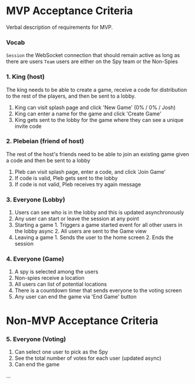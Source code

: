 

# MVP Acceptance Criteria

Verbal description of requirements for MVP.

### Vocab

`Session` the WebSocket connection that should remain active as long as there are users
`Team` users are either on the Spy team or the Non-Spies

### 1. King (host)

The king needs to be able to create a game, receive a code for distribution to the rest of the players, and then be sent to a lobby.

1. King can visit splash page and click 'New Game' (0% / 0% / Josh)
2. King can enter a name for the game and click 'Create Game'
3. King gets sent to the lobby for the game where they can see a unique invite code

### 2. Plebeian (friend of host)

The rest of the host's friends need to be able to join an existing game given a code and then be sent to a lobby

1. Pleb can visit splash page, enter a code, and click 'Join Game'
2. If code is valid, Pleb gets sent to the lobby
3. If code is not valid, Pleb receives try again message

### 3. Everyone (Lobby)

1. Users can see who is in the lobby and this is updated asynchronously
2. Any user can start or leave the session at any point
  1. Starting a game
    1. Triggers a game started event for all other users in the lobby async
    2. All users are sent to the Game view
  2. Leaving a game
    1. Sends the user to the home screen
    2. Ends the session

### 4. Everyone (Game)

1. A spy is selected among the users
2. Non-spies receive a location
3. All users can list of potential locations
4. There is a countdown timer that sends everyone to the voting screen
5. Any user can end the game via 'End Game' button

# Non-MVP Acceptance Criteria

### 5. Everyone (Voting)

1. Can select one user to pick as the Spy
2. See the total number of votes for each user (updated async)
3. Can end the game

...
